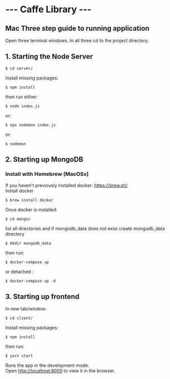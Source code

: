 # --- Caffe Library ---
## Mac Three step guide to running application
Open three terminal windows. In all three cd to the project directory.

## 1. Starting the Node Server
```
$ cd server/
```
Install missing packages:
```
$ npm install
```
then run either:
```
$ node index.js
```
or:
```
$ npx nodemon index.js
```
or:
```
$ nodemon
```


## 2. Starting up MongoDB
### Install with Homebrew (MacOSx)
If you haven't previously installed docker: https://brew.sh/ <br />
Install docker
```
$ brew install docker
```
Once docker is installed:
```
$ cd mongo/
```
list all directories and if mongodb_data 
does not exist create mongodb_data directory
```
$ mkdir mongodb_data
```
then run:
```
$ docker-compose up
```
or detached :
```
$ docker-compose up -d
```


## 3. Starting up frontend  
In new tab/window:
```
$ cd client/
```
Install missing packages:
```
$ npm install
```
then run:
```
$ yarn start
```

Runs the app in the development mode.<br />
Open [http://localhost:8000](http://localhost:8000/books) to view it in the browser.
